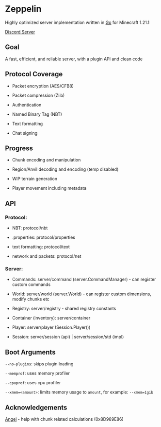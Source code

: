 # Zeppelin
Highly optimized server implementation written in [Go](https://go.dev) for Minecraft 1.21.1

[Discord Server](https://discord.gg/T8qEtDWPak)

## Goal
A fast, efficient, and reliable server, with a plugin API and clean code

## Protocol Coverage
- Packet encryption (AES/CFB8)

- Packet compression (Zlib)

- Authentication

- Named Binary Tag (NBT)

- Text formatting

- Chat signing

## Progress 
- Chunk encoding and manipulation

- Region/Anvil decoding and encoding (temp disabled)

- WIP terrain generation

- Player movement including metadata

## API
### Protocol:
- NBT: protocol/nbt

- .properties: protocol/properties

- text formatting: protocol/text

- network and packets: protocol/net
### Server:
- Commands: server/command (server.CommandManager) - can register custom commands

- World: server/world (server.World) - can register custom dimensions, modify chunks etc

- Registry: server/registry - shared registry constants

- Container (inventory): server/container

- Player: server/player (Session.Player())

- Session: server/session (api) | server/session/std (impl)

## Boot Arguments
`--no-plugins`: skips plugin loading

`--memprof`: uses memory profiler

`--cpuprof`: uses cpu profiler

`--xmem=<amount>`: limits memory usage to `amount`, for example: `--xmem=1gib`

## Acknowledgements
[Angel](https://github.com/aimjel) - help with chunk related calculations (0x8D989E86)
